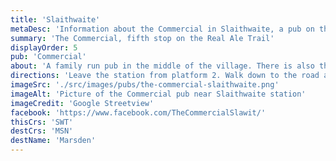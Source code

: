 ```yaml
---
title: 'Slaithwaite'
metaDesc: 'Information about the Commercial in Slaithwaite, a pub on the Transpenning Real Ale Trail'
summary: 'The Commercial, fifth stop on the Real Ale Trail'
displayOrder: 5
pub: 'Commercial'
about: 'A family run pub in the middle of the village. There is also the Hideaway Craft House (just before reaching the Commercial) which seems to be connected...'
directions: 'Leave the station from platform 2. Walk down to the road and turn right (away from the railway bridge) then immediately right again heading downhill. 200m down the road at the roundabout the Commercial is on the corner on your left, opposite the canal.'
imageSrc: './src/images/pubs/the-commercial-slaithwaite.png'
imageAlt: 'Picture of the Commercial pub near Slaithwaite station'
imageCredit: 'Google Streetview'
facebook: 'https://www.facebook.com/TheCommercialSlawit/'
thisCrs: 'SWT'
destCrs: 'MSN'
destName: 'Marsden'
---
```

